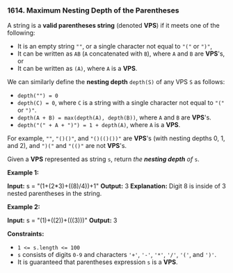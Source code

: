 ### 1614\. Maximum Nesting Depth of the Parentheses

A string is a **valid parentheses string** (denoted **VPS**) if it meets one of the following:

*   It is an empty string `""`, or a single character not equal to `"("` or `")"`,
*   It can be written as `AB` (`A` concatenated with `B`), where `A` and `B` are **VPS**'s, or
*   It can be written as `(A)`, where `A` is a **VPS**.

We can similarly define the **nesting depth** `depth(S)` of any VPS `S` as follows:

*   `depth("") = 0`
*   `depth(C) = 0`, where `C` is a string with a single character not equal to `"("` or `")"`.
*   `depth(A + B) = max(depth(A), depth(B))`, where `A` and `B` are **VPS**'s.
*   `depth("(" + A + ")") = 1 + depth(A)`, where `A` is a **VPS**.

For example, `""`, `"()()"`, and `"()(()())"` are **VPS**'s (with nesting depths 0, 1, and 2), and `")("` and `"(()"` are not **VPS**'s.

Given a **VPS** represented as string `s`, return _the **nesting depth** of_ `s`.

**Example 1:**

**Input:** s = "(1+(2\*3)+((8)/4))+1"
**Output:** 3
**Explanation:** Digit 8 is inside of 3 nested parentheses in the string.

**Example 2:**

**Input:** s = "(1)+((2))+(((3)))"
**Output:** 3

**Constraints:**

*   `1 <= s.length <= 100`
*   `s` consists of digits `0-9` and characters `'+'`, `'-'`, `'*'`, `'/'`, `'('`, and `')'`.
*   It is guaranteed that parentheses expression `s` is a **VPS**.
